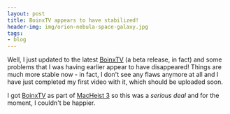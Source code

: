 ```yaml
---
layout: post
title: BoinxTV appears to have stabilized!
header-img: img/orion-nebula-space-galaxy.jpg
tags:
- blog
---
```

Well, I just updated to the latest [BoinxTV](http://www.boinxtv.com) (a beta release, in fact) and some problems that I was having earlier appear to have disappeared! Things are much more stable now - in fact, I don't see any flaws anymore at all and I have just completed my first video with it, which should be uploaded soon.

I got [BoinxTV](http://www.boinxtv.com) as part of [MacHeist 3](http://www.macheist.com) so this was a *serious deal* and for the moment, I couldn't be happier.
